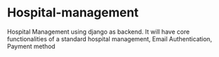 # Hospital-management

Hospital Management using django as backend. It will have core functionalities of a standard hospital management, Email Authentication, Payment method

